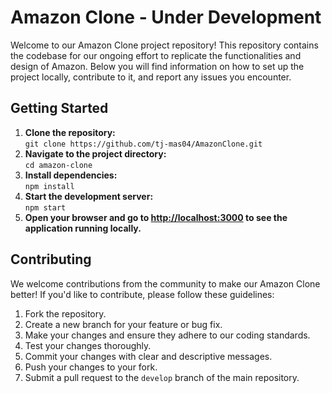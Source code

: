 <h1>Amazon Clone - Under Development</h1>

<p>Welcome to our Amazon Clone project repository! This repository contains the codebase for our ongoing effort to replicate the functionalities and design of Amazon. Below you will find information on how to set up the project locally, contribute to it, and report any issues you encounter.</p>

<h2>Getting Started</h2>

<ol>
        <li><strong>Clone the repository:</strong><br>
            <code>git clone https://github.com/tj-mas04/AmazonClone.git</code></li>
        <li><strong>Navigate to the project directory:</strong><br>
            <code>cd amazon-clone</code></li>
        <li><strong>Install dependencies:</strong><br>
            <code>npm install</code></li>
        <li><strong>Start the development server:</strong><br>
            <code>npm start</code></li>
        <li><strong>Open your browser and go to <a href="http://localhost:3000">http://localhost:3000</a> to see the application running locally.</strong></li>
    </ol>

<h2>Contributing</h2>

<p>We welcome contributions from the community to make our Amazon Clone better! If you'd like to contribute, please follow these guidelines:</p>

<ol>
        <li>Fork the repository.</li>
        <li>Create a new branch for your feature or bug fix.</li>
        <li>Make your changes and ensure they adhere to our coding standards.</li>
        <li>Test your changes thoroughly.</li>
        <li>Commit your changes with clear and descriptive messages.</li>
        <li>Push your changes to your fork.</li>
        <li>Submit a pull request to the <code>develop</code> branch of the main repository.</li>
</ol>
